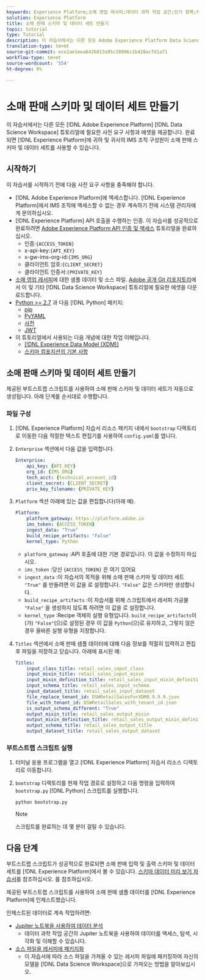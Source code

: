 ```yaml
---
keywords: Experience Platform;소매 영업 레서피;데이터 과학 작업 공간;인기 항목;레서피
solution: Experience Platform
title: 소매 판매 스키마 및 데이터 세트 만들기
topic: tutorial
type: Tutorial
description: 이 자습서에서는 다른 모든 Adobe Experience Platform Data Science Workspace 튜토리얼에 필요한 사전 요구 사항과 에셋을 제공합니다. 완료되면 소매 판매 스키마 및 데이터 세트를 Experience Platform에 있는 사용자 및 IMS 조직 구성원이 사용할 수 있습니다.
translation-type: tm+mt
source-git-commit: ece2ae1eea8426813a95c18096c1b428acfd1a71
workflow-type: tm+mt
source-wordcount: '554'
ht-degree: 0%

---
```



# 소매 판매 스키마 및 데이터 세트 만들기

이 자습서에서는 다른 모든 [!DNL Adobe Experience Platform] [!DNL Data Science Workspace] 튜토리얼에 필요한 사전 요구 사항과 에셋을 제공합니다. 완료되면 [!DNL Experience Platform]에 귀하 및 귀사의 IMS 조직 구성원이 소매 판매 스키마 및 데이터 세트를 사용할 수 있습니다.

## 시작하기

이 자습서를 시작하기 전에 다음 사전 요구 사항을 충족해야 합니다.
- [!DNL Adobe Experience Platform]에 액세스합니다. [!DNL Experience Platform]에서 IMS 조직에 액세스할 수 없는 경우 계속하기 전에 시스템 관리자에게 문의하십시오.
- [!DNL Experience Platform] API 호출을 수행하는 인증. 이 자습서를 성공적으로 완료하려면 [Adobe Experience Platform API 인증 및 액세스](https://www.adobe.com/go/platform-api-authentication-en) 튜토리얼을 완료하십시오.
   - 인증:`{ACCESS_TOKEN}`
   - x-api-key:`{API_KEY}`
   - x-gw-ims-org-id:`{IMS_ORG}`
   - 클라이언트 암호:`{CLIENT_SECRET}`
   - 클라이언트 인증서:`{PRIVATE_KEY}`
- [소매 영업 레서피](../pre-built-recipes/retail-sales.md)에 대한 샘플 데이터 및 소스 파일. [Adobe 공개 Git 리포지토리](https://github.com/adobe/experience-platform-dsw-reference/)에서 이 및 기타 [!DNL Data Science Workspace] 튜토리얼에 필요한 에셋을 다운로드합니다.
- [Python >= 2.7](https://www.python.org/downloads/) 과 다음  [!DNL Python] 패키지:
   - [pip](https://pypi.org/project/pip/)
   - [PyYAML](https://pyyaml.org/)
   - [사전](https://pypi.org/project/dictor/)
   - [JWT](https://pypi.org/project/jwt/)
- 이 튜토리얼에서 사용되는 다음 개념에 대한 작업 이해입니다.
   - [[!DNL Experience Data Model (XDM)]](../../xdm/home.md)
   - [스키마 컴포지션의 기본 사항](../../xdm/schema/field-dictionary.md)

## 소매 판매 스키마 및 데이터 세트 만들기

제공된 부트스트랩 스크립트를 사용하여 소매 판매 스키마 및 데이터 세트가 자동으로 생성됩니다. 아래 단계를 순서대로 수행합니다.

### 파일 구성

1. [!DNL Experience Platform] 자습서 리소스 패키지 내에서 `bootstrap` 디렉토리로 이동한 다음 적절한 텍스트 편집기를 사용하여 `config.yaml`를 엽니다.
2. `Enterprise` 섹션에서 다음 값을 입력합니다.

   ```yaml
   Enterprise:
       api_key: {API_KEY}
       org_id: {IMS_ORG}
       tech_acct: {technical_account_id}
       client_secret: {CLIENT_SECRET}
       priv_key_filename: {PRIVATE_KEY}
   ```

3. `Platform` 섹션 아래에 있는 값을 편집합니다(아래 예).

   ```yaml
   Platform:
       platform_gateway: https://platform.adobe.io
       ims_token: {ACCESS_TOKEN}
       ingest_data: "True"
       build_recipe_artifacts: "False"
       kernel_type: Python
   ```

   - `platform_gateway` :API 호출에 대한 기본 경로입니다. 이 값을 수정하지 마십시오.
   - `ims_token` :당신 `{ACCESS_TOKEN}` 은 여기 있어요
   - `ingest_data` :이 자습서의 목적을 위해 소매 판매 스키마 및 데이터 세트 `"True"` 를 만들려면 이 값을 로 설정합니다. `"False"` 값은 스키마만 생성합니다.
   - `build_recipe_artifacts` :이 자습서를 위해 스크립트에서 레서피 가공물 `"False"` 을 생성하지 않도록 하려면 이 값을 로 설정합니다.
   - `kernel_type` :Recipe 객체의 실행 유형입니다. `build_recipe_artifacts`이(가) `"False"`(으)로 설정된 경우 이 값을 `Python`(으)로 유지하고, 그렇지 않은 경우 올바른 실행 유형을 지정합니다.

4. `Titles` 섹션에서 소매 판매 샘플 데이터에 대해 다음 정보를 적절히 입력하고 편집 후 파일을 저장하고 닫습니다. 아래에 표시된 예:

   ```yaml
   Titles:
       input_class_title: retail_sales_input_class
       input_mixin_title: retail_sales_input_mixin
       input_mixin_definition_title: retail_sales_input_mixin_definition
       input_schema_title: retail_sales_input_schema
       input_dataset_title: retail_sales_input_dataset
       file_replace_tenant_id: DSWRetailSalesForXDM0.9.9.9.json
       file_with_tenant_id: DSWRetailSales_with_tenant_id.json
       is_output_schema_different: "True"
       output_mixin_title: retail_sales_output_mixin
       output_mixin_definition_title: retail_sales_output_mixin_definition
       output_schema_title: retail_sales_output_title
       output_dataset_title: retail_sales_output_dataset
   ```

### 부트스트랩 스크립트 실행

1. 터미널 응용 프로그램을 열고 [!DNL Experience Platform] 자습서 리소스 디렉토리로 이동합니다.
2. `bootstrap` 디렉토리를 현재 작업 경로로 설정하고 다음 명령을 입력하여 `bootstrap.py` [!DNL Python] 스크립트를 실행합니다.

   ```bash
   python bootstrap.py
   ```

   >[!NOTE]
   >
   >스크립트를 완료하는 데 몇 분이 걸릴 수 있습니다.

## 다음 단계

부트스트랩 스크립트가 성공적으로 완료되면 소매 판매 입력 및 출력 스키마 및 데이터 세트를 [!DNL Experience Platform]에서 볼 수 있습니다. [스키마 데이터 미리 보기 자습서](./preview-schema-data.md)를 참조하십시오.
를 참조하십시오.

제공된 부트스트랩 스크립트를 사용하여 소매 판매 샘플 데이터를 [!DNL Experience Platform]에 인제스트했습니다.

인제스트된 데이터로 계속 작업하려면:
- [Jupiter 노트북을 사용하여 데이터 분석](../jupyterlab/analyze-your-data.md)
   - 데이터 과학 작업 공간의 Jupiter 노트북을 사용하여 데이터를 액세스, 탐색, 시각화 및 이해할 수 있습니다.
- [소스 파일을 레서피에 패키지화](./package-source-files-recipe.md)
   - 이 자습서에 따라 소스 파일을 가져올 수 있는 레서피 파일에 패키징하여 자신의 모델을 [!DNL Data Science Workspace]으로 가져오는 방법을 알아보십시오.